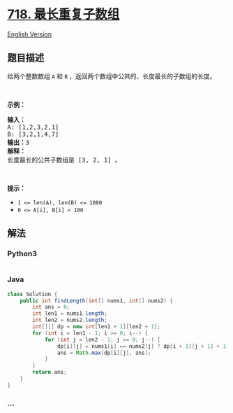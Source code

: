 # [718. 最长重复子数组](https://leetcode-cn.com/problems/maximum-length-of-repeated-subarray)

[English Version](/solution/0700-0799/0718.Maximum%20Length%20of%20Repeated%20Subarray/README_EN.md)

## 题目描述

<!-- 这里写题目描述 -->

<p>给两个整数数组&nbsp;<code>A</code>&nbsp;和&nbsp;<code>B</code>&nbsp;，返回两个数组中公共的、长度最长的子数组的长度。</p>

<p>&nbsp;</p>

<p><strong>示例：</strong></p>

<pre><strong>输入：</strong>
A: [1,2,3,2,1]
B: [3,2,1,4,7]
<strong>输出：</strong>3
<strong>解释：</strong>
长度最长的公共子数组是 [3, 2, 1] 。
</pre>

<p>&nbsp;</p>

<p><strong>提示：</strong></p>

<ul>
	<li><code>1 &lt;= len(A), len(B) &lt;= 1000</code></li>
	<li><code>0 &lt;= A[i], B[i] &lt; 100</code></li>
</ul>


## 解法

<!-- 这里可写通用的实现逻辑 -->

<!-- tabs:start -->

### **Python3**

<!-- 这里可写当前语言的特殊实现逻辑 -->

```python

```

### **Java**

<!-- 这里可写当前语言的特殊实现逻辑 -->

```java
class Solution {
    public int findLength(int[] nums1, int[] nums2) {
        int ans = 0;
        int len1 = nums1.length;
        int len2 = nums2.length;
        int[][] dp = new int[len1 + 1][len2 + 1];
        for (int i = len1 - 1; i >= 0; i--) {
            for (int j = len2 - 1; j >= 0; j--) {
                dp[i][j] = nums1[i] == nums2[j] ? dp[i + 1][j + 1] + 1 : 0;
                ans = Math.max(dp[i][j], ans);
            }
        }
        return ans;
    }
}
```

### **...**

```

```

<!-- tabs:end -->
